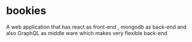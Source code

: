 # bookies
A web application that has react as front-end  , mongodb as back-end and also GraphQL as middle ware which makes very flexible back-end  
